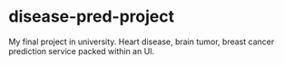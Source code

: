 # disease-pred-project
My final project in university. Heart disease, brain tumor, breast cancer prediction service packed within an UI.  
